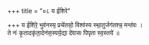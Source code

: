 +++
title = "०८ य ईशिरे"

+++
य ईशि॑रे॒ भुव॑नस्य॒ प्रचे॑तसो॒ विश्व॑स्य स्था॒तुर्जग॑तश्च॒ मन्त॑वः ।  
ते नः॑ कृ॒तादकृ॑ता॒देन॑स॒स्पर्य॒द्या दे॑वासः पिपृता स्व॒स्तये॑ ॥